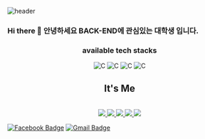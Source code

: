  ![header](https://capsule-render.vercel.app/api?type=wave&color=auto&height=300&section=header&text=Welcome%20&fontSize=90)

### Hi there 👋 안녕하세요 BACK-END에 관심있는 대학생 입니다.
 

 <h3 align="center"> available tech stacks </h3>
 <div align="center">
<img alt="C" src ="https://img.shields.io/badge/C-A8B9CC.svg?&style=for-the-badge&logo=C&logoColor=white"/> <img alt="C" src ="https://img.shields.io/badge/Python-3766AB.svg?&style=for-the-badge&logo=C&logoColor=white"/> <img alt="C" src ="https://img.shields.io/badge/JavaScript-F7DF1E.svg?&style=for-the-badge&logo=JAVASCRIPT&logoColor=white"/> <img alt="C" src ="https://img.shields.io/badge/HTML-E34F26.svg?&style=for-the-badge&logo=HTML5&logoColor=white"/>
</div>

 <h2 align="center"> It's Me </h2><br>
<div align="center">
<a href="https://www.instagram.com/t.x______x.d/" target="_blank"><img src="https://img.shields.io/badge/t.x______x.d-E4405F?style=flat-square&logo=Instagram&logoColor=white"/>
<a href="https://github.com/ddongbu" target="_blank"><img src="https://img.shields.io/badge/ddongbu-181717?style=flat-square&logo=GitHUB&logoColor=white"/>
 <a href="https://www.facebook.com/profile.php?id=100019359516667" target="_blank"><img src="https://img.shields.io/badge/이상민-1877F2?style=flat-square&logo=FaceBook&logoColor=white"/>
 <a href="https://github.com/ddongbu" target="_blank"><img src="https://img.shields.io/badge/ddongbu-181717?style=flat-square&logo=GitHUB&logoColor=white"/>
 <a href="https://mail.google.com/mail/" target="_blank"><img src="https://img.shields.io/badge/sang214q-EA4335?style=flat-square&logo=Gmail&logoColor=white"/>
</div>
 
 [![Facebook Badge](https://img.shields.io/badge/facebook-1877f2?style=flat-square&logo=facebook&logoColor=white&link=https://www.facebook.com/profile.php?id=100019359516667)](https://www.facebook.com/profile.php?id=100019359516667) [![Gmail Badge](https://img.shields.io/badge/Gmail-d14836?style=flat-square&logo=Gmail&logoColor=white&link=mailto:sang214q@gmail.com)](mailto:sang214q@gmail.com)

